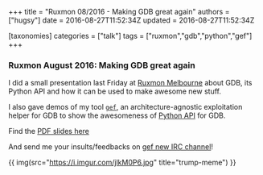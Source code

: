 +++
title = "Ruxmon 08/2016 - Making GDB great again"
authors = ["hugsy"]
date =   2016-08-27T11:52:34Z
updated =   2016-08-27T11:52:34Z

[taxonomies]
categories = ["talk"]
tags = ["ruxmon","gdb","python","gef"]
+++

### Ruxmon August 2016: Making GDB great again ###

I did a small presentation last Friday at [Ruxmon Melbourne](https://web.archive.org/web/20231209215029/http://ruxmon.com/melbourne/) about GDB, its Python API and how it can be used to make awesome new stuff.

I also gave demos of my tool [`gef`](https://github.com/hugsy/gef.git), an architecture-agnostic exploitation helper for GDB to show the awesomeness of [Python API](https://sourceware.org/gdb/onlinedocs/gdb/Python-API.html) for GDB.

Find the [PDF slides here](http://christophe.alladoum.free.fr/public/ruxmon-08-16/ruxmon_2016-09_gdb_enhanced_features.pdf)

And send me your insults/feedbacks on [gef new IRC channel](https://webchat.freenode.net/?channels=##gef)!

{{ img(src="https://i.imgur.com/jlkM0P6.jpg" title="trump-meme") }}
